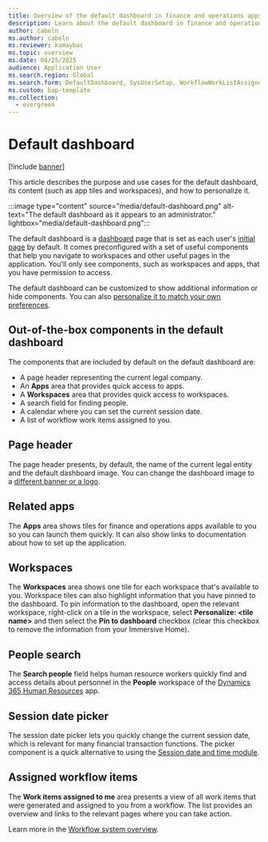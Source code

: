 ```yaml
---
title: Overview of the default dashboard in finance and operations apps
description: Learn about the default dashboard in finance and operations apps that can be used as the basic navigation hub and how to personalize it.
author: cabeln
ms.author: cabeln
ms.reviewer: kamaybac
ms.topic: overview
ms.date: 04/25/2025
audience: Application User
ms.search.region: Global
ms.search.form: DefaultDashboard, SysUserSetup, WorkflowWorkListAssignedToMe
ms.custom: bap-template
ms.collection:
  - evergreen
---
```


# Default dashboard

[!include [banner](../includes/banner.md)]

This article describes the purpose and use cases for the default dashboard, its content (such as app tiles and workspaces), and how to personalize it.

:::image type="content" source="media/default-dashboard.png" alt-text="The default dashboard as it appears to an administrator." lightbox="media/default-dashboard.png":::

The default dashboard is a [dashboard](../../dev-itpro/user-interface/page-navigation.md#dashboard) page that is set as each user's [initial page](set-users-initial-page.md) by default. It comes preconfigured with a set of useful components that help you navigate to workspaces and other useful pages in the application. You'll only see components, such as workspaces and apps, that you have permission to access.

The default dashboard can be customized to show additional information or hide components. You can also [personalize it to match your own preferences](../../dev-itpro/get-started/personalize-user-experience.md).

## Out-of-the-box components in the default dashboard

The components that are included by default on the default dashboard are:

- A page header representing the current legal company.
- An **Apps** area that provides quick access to apps.
- A **Workspaces** area that provides quick access to workspaces.
- A search field for finding people.
- A calendar where you can set the current session date.
- A list of workflow work items assigned to you.

## Page header

The page header presents, by default, the name of the current legal entity and the default dashboard image. You can change the dashboard image to a [different banner or a logo](../get-started/tasks/change-banner-or-logo.md).

## Related apps

The **Apps** area shows tiles for finance and operations apps available to you so you can launch them quickly. It can also show links to documentation about how to set up the application.

## Workspaces

The **Workspaces** area shows one tile for each workspace that's available to you. Workspace tiles can also highlight information that you have pinned to the dashboard. To pin information to the dashboard, open the relevant workspace, right-click on a tile in the workspace, select **Personalize: &lt;tile name&gt;** and then select the **Pin to dashboard** checkbox (clear this checkbox to remove the information from your Immersive Home).

## People search

The **Search people** field helps human resource workers quickly find and access details about personnel in the **People** workspace of the [Dynamics 365 Human Resources](../../../human-resources/welcome.md) app.

## Session date picker

The session date picker lets you quickly change the current session date, which is relevant for many financial transaction functions. The picker component is a quick alternative to using the [Session date and time module](../../fin-ops/organization-administration/tasks/change-date-session.md).

## Assigned workflow items

The **Work items assigned to me** area presents a view of all work items that were generated and assigned to you from a workflow. The list provides an overview and links to the relevant pages where you can take action.

Learn more in the [Workflow system overview](../organization-administration/overview-workflow-system.md).

